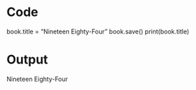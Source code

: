 # Code
book.title = “Nineteen Eighty-Four”
book.save()
print(book.title)

# Output
Nineteen Eighty-Four
